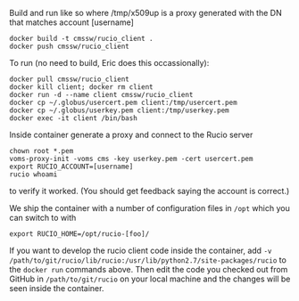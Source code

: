 Build and run like so where /tmp/x509up is a proxy generated with the DN that matches account [username]

    docker build -t cmssw/rucio_client .
    docker push cmssw/rucio_client
    
To run (no need to build, Eric does this occassionally):

    docker pull cmssw/rucio_client
    docker kill client; docker rm client
    docker run -d --name client cmssw/rucio_client
    docker cp ~/.globus/usercert.pem client:/tmp/usercert.pem
    docker cp ~/.globus/userkey.pem client:/tmp/userkey.pem
    docker exec -it client /bin/bash

Inside container generate a proxy and connect to the Rucio server

    chown root *.pem
    voms-proxy-init -voms cms -key userkey.pem -cert usercert.pem 
    export RUCIO_ACCOUNT=[username]
    rucio whoami

to verify it worked. (You should get feedback saying the account is correct.)

We ship the container with a number of configuration files in `/opt` which you can switch to with

    export RUCIO_HOME=/opt/rucio-[foo]/

If you want to develop the rucio client code inside the container, add ```-v /path/to/git/rucio/lib/rucio:/usr/lib/python2.7/site-packages/rucio```
to the ```docker run``` commands above. Then edit the code you checked out from GitHub in ```/path/to/git/rucio```
on your local machine and the changes will be seen inside the container.
